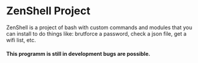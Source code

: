 # ZenShell Project
ZenShell is a project of bash with custom commands and modules that you can install to do things like: brutforce a password, check a json file, get a wifi list, etc.

#### This programm is still in development bugs are possible.